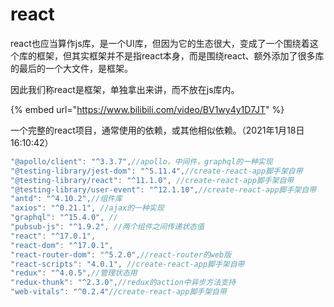 # react

react也应当算作js库，是一个UI库，但因为它的生态很大，变成了一个围绕着这个库的框架，但其实框架并不是指react本身，而是围绕react、额外添加了很多库的最后的一个大文件，是框架。

因此我们称react是框架，单独拿出来讲，而不放在js库内。

{% embed url="https://www.bilibili.com/video/BV1wy4y1D7JT" %}

一个完整的react项目，通常使用的依赖，或其他相似依赖。（2021年1月18日16:10:42）

```javascript
"@apollo/client": "^3.3.7",//apollo，中间件，graphql的一种实现
"@testing-library/jest-dom": "^5.11.4",//create-react-app脚手架自带
"@testing-library/react": "^11.1.0", //create-react-app脚手架自带
"@testing-library/user-event": "^12.1.10",//create-react-app脚手架自带
"antd": "^4.10.2",//组件库
"axios": "^0.21.1", //ajax的一种实现
"graphql": "^15.4.0", //
"pubsub-js": "^1.9.2", //两个组件之间传递状态值
"react": "^17.0.1",
"react-dom": "^17.0.1", 
"react-router-dom": "^5.2.0",//react-router的web版
"react-scripts": "4.0.1", //create-react-app脚手架自带
"redux": "^4.0.5",//管理状态用
"redux-thunk": "^2.3.0",//redux的action中异步方法支持
"web-vitals": "^0.2.4"//create-react-app脚手架自带
```

